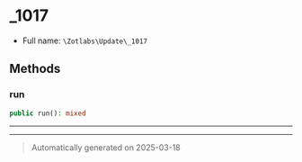 
# _1017





* Full name: `\Zotlabs\Update\_1017`




## Methods


### run



```php
public run(): mixed
```












***


***
> Automatically generated on 2025-03-18
